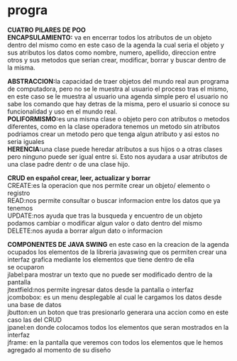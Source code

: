 # progra
<b>CUATRO PILARES DE POO</b></br>
<b>ENCAPSULAMIENTO:</b> va en encerrar todos los atributos de un objeto dentro del mismo como en este caso de la agenda la cual seria el objeto y sus atributos los datos como nombre, numero, apellido, direccion entre otros
y sus metodos que serian crear, modificar, borrar y buscar dentro de la misma.</br>

<b>ABSTRACCION:</b>la capacidad de traer objetos del mundo real aun programa de computadora, pero no se le muestra al usuario el proceso tras el mismo, en este caso se le muestra al usuario una agenda simple pero el usuario no sabe los comando que hay detras de la misma, pero el usuario si conoce su funcionalidad y uso en el mundo real.
</br>
<b>POLIFORMISMO:</b>es una misma clase o objeto pero con atributos o metodos diferentes, como en la clase operadora tenemos un metodo sin atributos podriamos crear un metodo pero que tenga algun atributo y asi estos no seria iguales</br>
<b>HERENCIA:</b>una clase puede heredar atributos a sus hijos o a otras clases pero ninguno puede ser igual entre si. Esto nos ayudara a usar atributos de una clase padre dentr o de una clase hijo.</br>

<b>CRUD en español crear, leer, actualizar y borrar</br></b>
CREATE:es la operacion que nos permite crear un objeto/ elemento o registro</br> 
READ:nos permite consultar o buscar informacion entre los datos que ya tenemos</br>
UPDATE:nos ayuda que tras la busqueda y encuentro de un objeto podamos cambiar o modificar algun valor o dato dentro del mismo</br>
DELETE:nos ayuda a borrar algun dato o informacion</br>

<b>COMPONENTES DE JAVA SWING</b>
  en este caso en la creacion de la agenda ocupados los elementos de la libreria javaswing que os permiten crear una interfaz grafica mediante los elementos que tiene dentro de ella</br>
  se ocuparon</br>
  jlabel:para mostrar un texto que no puede ser modificado dentro de la pantalla</br>
  jtextfield:nos permite ingresar datos desde la pantalla o interfaz</br>
  jcombobox: es un menu desplegable al cual le cargamos los datos desde una base de datos</br>
  jbutton:en un boton que tras presionarlo generara una accion como en este caso las del CRUD</br>
  jpanel:en donde colocamos todos los elementos que seran mostrados en la interfaz</br>
  jframe: en la pantalla que veremos con todos los elementos que le hemos agregado al momento de su diseño</br>

